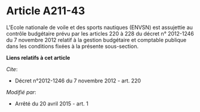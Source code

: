# Article A211-43

L'Ecole nationale de voile et des sports nautiques (ENVSN) est assujettie au contrôle budgétaire prévu par les articles 220 à
228 du décret n° 2012-1246 du 7 novembre 2012 relatif à la gestion budgétaire et comptable publique dans les conditions
fixées à la présente sous-section.

**Liens relatifs à cet article**

_Cite_:

  - Décret n°2012-1246 du 7 novembre 2012 - art. 220

_Modifié par_:

  - Arrêté du 20 avril 2015 - art. 1
